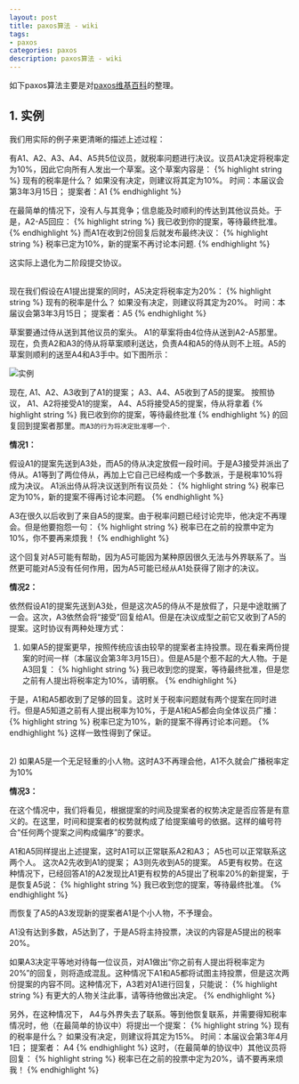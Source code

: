```yaml
---
layout: post
title: paxos算法 - wiki
tags:
- paxos
categories: paxos
description: paxos算法 - wiki
---
```


如下paxos算法主要是对[paxos维基百科](https://zh.wikipedia.org/zh-cn/Paxos%E7%AE%97%E6%B3%95)的整理。

<!-- more -->


## 1. 实例
我们用实际的例子来更清晰的描述上述过程：

有A1、A2、A3、A4、A5共5位议员，就税率问题进行决议。议员A1决定将税率定为10%，因此它向所有人发出一个草案。这个草案内容是：
{% highlight string %}
现有的税率是什么？ 如果没有决定，则建议将其定为10%。 时间：本届议会第3年3月15日； 提案者：A1
{% endhighlight %}

在最简单的情况下，没有人与其竞争；信息能及时顺利的传达到其他议员处。于是，A2-A5回应：
{% highlight string %}
我已收到你的提案，等待最终批准。
{% endhighlight %}
而A1在收到2份回复后就发布最终决议：
{% highlight string %}
税率已定为10%，新的提案不再讨论本问题.
{% endhighlight %}

这实际上退化为二阶段提交协议。

<br />
现在我们假设在A1提出提案的同时，A5决定将税率定为20%：
{% highlight string %}
现有的税率是什么？ 如果没有决定，则建议将其定为20%。 时间：本届议会第3年3月15日； 提案者：A5
{% endhighlight %}

草案要通过侍从送到其他议员的案头。 A1的草案将由4位侍从送到A2-A5那里。 现在，负责A2和A3的侍从将草案顺利送达，负责A4和A5的侍从则不上班。A5的草案则顺利的送至A4和A3手中。如下图所示：

![实例](https://ivanzz1001.github.io/records/assets/img/distribute/paxos-wiki-example.png)

现在, A1、A2、A3收到了A1的提案； A3、A4、A5收到了A5的提案。 按照协议， A1、A2将接受A1的提案， A4、A5将接受A5的提案，侍从将拿着
{% highlight string %}
我已收到你的提案，等待最终批准
{% endhighlight %}
的回复回到提案者那里。```而A3的行为将决定批准哪一个.```

**情况1：**

假设A1的提案先送到A3处，而A5的侍从决定放假一段时间。于是A3接受并派出了侍从。A1等到了两位侍从，再加上它自己已经构成一个多数派，于是税率10%将成为决议。 A1派出侍从将决议送到所有议员处：
{% highlight string %}
税率已定为10%，新的提案不得再讨论本问题。
{% endhighlight %}

A3在很久以后收到了来自A5的提案。由于税率问题已经讨论完毕，他决定不再理会。但是他要抱怨一句：
{% highlight string %}
税率已在之前的投票中定为10%，你不要再来烦我！
{% endhighlight %}

这个回复对A5可能有帮助，因为A5可能因为某种原因很久无法与外界联系了。当然更可能对A5没有任何作用，因为A5可能已经从A1处获得了刚才的决议。

**情况2：**

依然假设A1的提案先送到A3处，但是这次A5的侍从不是放假了，只是中途耽搁了一会。这次，A3依然会将“接受”回复给A1。但是在决议成型之前它又收到了A5的提案。这时协议有两种处理方式：

1) 如果A5的提案更早，按照传统应该由较早的提案者主持投票。现在看来两份提案的时间一样（本届议会第3年3月15日）。但是A5是个惹不起的大人物。于是A3回复：
{% highlight string %}
我已收到您的提案，等待最终批准，但是您之前有人提出将税率定为10%，请明察。
{% endhighlight %}

于是，A1和A5都收到了足够的回复。这时关于税率问题就有两个提案在同时进行。但是A5知道之前有人提出税率为10%，于是A1和A5都会向全体议员广播：
{% highlight string %}
税率已定为10%，新的提案不得再讨论本问题。
{% endhighlight %}
这样一致性得到了保证。

<br />
2) 如果A5是一个无足轻重的小人物。这时A3不再理会他，A1不久就会广播税率定为10%

<br />

**情况3：**

在这个情况中，我们将看见，根据提案的时间及提案者的权势决定是否应答是有意义的。在这里，时间和提案者的权势就构成了给提案编号的依据。这样的编号符合“任何两个提案之间构成偏序”的要求。

A1和A5同样提出上述提案，这时A1可以正常联系A2和A3； A5也可以正常联系这两个人。 这次A2先收到A1的提案； A3则先收到A5的提案。 A5更有权势。在这种情况下，已经回答A1的A2发现比A1更有权势的A5提出了税率20%的新提案，于是恢复A5说：
{% highlight string %}
我已收到您的提案，等待最终批准。
{% endhighlight %}

而恢复了A5的A3发现新的提案者A1是个小人物，不予理会。

A1没有达到多数，A5达到了，于是A5将主持投票，决议的内容是A5提出的税率20%。

如果A3决定平等地对待每一位议员，对A1做出“你之前有人提出将税率定为20%”的回复，则将造成混乱。这种情况下A1和A5都将试图主持投票，但是这次两份提案的内容不同。这种情况下，A3若对A1进行回复，只能说：
{% highlight string %}
有更大的人物关注此事，请等待他做出决定。
{% endhighlight %}


另外，在这种情况下， A4与外界失去了联系。等到他恢复联系，并需要得知税率情况时，他（在最简单的协议中）将提出一个提案：
{% highlight string %}
现有的税率是什么？ 如果没有决定，则建议将其定为15%。 时间：本届议会第3年4月1日； 提案者： A4
{% endhighlight %}
这时，（在最简单的协议中）其他议员将回复：
{% highlight string %}
税率已在之前的投票中定为20%，请不要再来烦我！
{% endhighlight %}






<br />
<br />
<br />


